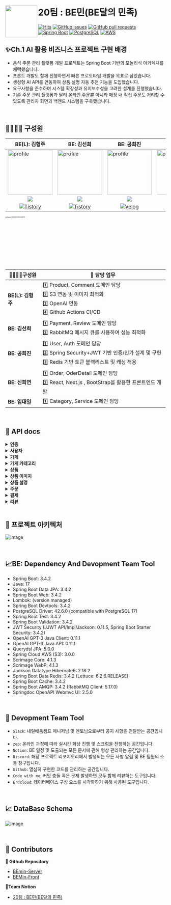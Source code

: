 # 20팀 : BE민(BE달의 민족)<a href="https://fe-project-tau.vercel.app/seoul-signiel"><img src="https://github.com/user-attachments/assets/1d13b544-c1c3-4eb6-b39f-6120c919f2e8" align="left" width="100"></a>

[![Hits](https://hits.seeyoufarm.com/api/count/incr/badge.svg?url=https://github.com/sperta-BEmin/BEmin-Server&icon=&icon_color=%23E7E7E7&title=hits&edge_flat=false)](https://hits.seeyoufarm.com)
[![GitHub issues](https://img.shields.io/github/issues/Final-Project-Team6/BE_Project.svg)](https://github.com/sperta-BEmin/BEmin-Server/issues)
[![GitHub pull requests](https://img.shields.io/github/issues-pr-closed/Final-Project-Team6/BE_Project.svg)](https://github.com/sperta-BEmin/BEmin-Server/pulls)
[![Spring Boot](https://img.shields.io/badge/Spring_Boot-3.4.2-green.svg?logo=spring)](https://spring.io/projects/spring-boot)
[![PostgreSQL](https://img.shields.io/badge/PostgreSQL-17.0-blue.svg?logo=postgresql)](https://www.postgresql.org/)
[![AWS](https://img.shields.io/badge/AWS-Amazon_Web_Services-orange.svg?logo=amazon-aws)](https://aws.amazon.com/)



## ✨Ch.1 AI 활용 비즈니스 프로젝트 구현 배경

- 음식 주문 관리 플랫폼 개발 프로젝트는 Spring Boot 기반의 모놀리식 아키텍처를 채택했습니다.
- 프론트 개발도 함께 진행하면서 빠른 프로토타입 개발을 목표로 삼았습니다.
- 생성형 AI API를 연동하여 상품 설명 자동 추천 기능을 도입했습니다.
- 요구사항을 준수하며 시스템 확장성과 유지보수성을 고려한 설계를 진행했습니다.
- 기존 주문 관리 플랫폼과 달리 온라인 주문뿐 아니라 매장 내 직접 주문도 처리할 수 있도록 관리자 화면과 백엔드 시스템을 구축했습니다.

<br>

##  👨‍👩‍👧‍👦  구성원

| BE(L): 김형주                                                | BE: 김선희                                                   | BE: 공희진                                                   | BE: 신희연                                                   | BE: 임대일                                                   |
| ------------------------------------------------------------ | ------------------------------------------------------------ | ------------------------------------------------------------ | ------------------------------------------------------------ | ------------------------------------------------------------ |
| <a href="https://github.com/kim0527"><img src="https://avatars.githubusercontent.com/u/143387515?v=4" alt="profile" width="140" height="140"></a> | <a href="https://github.com/kimseonhee126"><img src="https://avatars.githubusercontent.com/u/108293826?v=4" alt="profile" width="140" height="140"></a> | <a href="https://github.com/heejinkong"><img src="https://avatars.githubusercontent.com/u/113762366?v=4" alt="profile" width="140" height="140"></a> | <a href="https://github.com/RTPC01"><img src="https://avatars.githubusercontent.com/u/117623568?v=4" alt="profile" width="140" height="140"></a> | <a href="https://github.com/LimdaeIl"><img src="https://avatars.githubusercontent.com/u/131642334?v=4" alt="profile" width="140" height="140"></a> |
| <div align="center"><a href="https://github.com/kim0527" target="_blank"><img src="https://img.shields.io/badge/kim0527-181717?style=for-the-social&logo=github&logoColor=white"/></a></div> | <div align="center"><a href="https://github.com/kimseonhee126" target="_blank"><img src="https://img.shields.io/badge/kimseonhee126-181717?style=for-the-social&logo=github&logoColor=white"/></a></div> | <div align="center"><a href="https://github.com/heejinkong" target="_blank"><img src="https://img.shields.io/badge/heejinkong-181717?style=for-the-social&logo=github&logoColor=white"/></a></div> | <div align="center"><a href="https://github.com/RTPC01" target="_blank"><img src="https://img.shields.io/badge/RTPC01-181717?style=for-the-social&logo=github&logoColor=white"/></a></div> | <div align="center"><a href="https://github.com/LimdaeIl" target="_blank"><img src="https://img.shields.io/badge/LimdaeIl-181717?style=for-the-social&logo=github&logoColor=white"/></a></div> |
| <div align="center">[![Tistory](https://img.shields.io/badge/Tistory-hj0527-orange?logo=tistory)](https://hj0527.tistory.com/)</div> | <div align="center">[![Tistory](https://img.shields.io/badge/Tistory-kseonhee126-orange?logo=tistory)](https://kseonhee126.tistory.com/)</div> | <div align="center">[![Velog](https://img.shields.io/badge/Velog-@heejinkong-20c997?logo=velog)](https://velog.io/@heejinkong/posts)</div> | <div align="center">[![Velog](https://img.shields.io/badge/Velog-@hyhy9501-20c997?logo=velog)](https://velog.io/@hyhy9501/posts)</div> | <div align="center">[![Tistory](https://img.shields.io/badge/Tistory-limdae94-orange?logo=tistory)](https://limdae94.tistory.com/)</div> |






<img src="https://github.com/user-attachments/assets/1297a0f9-9ce1-43f0-8fdf-b3b3e1da0c4f" alt="image-20250225154500974" width="500" style="zoom:30%;" />

<br>



| 👨‍👩‍👧‍👦구성원        | 💼 담당 업무                                                                                                |
| ----------------- |---------------------------------------------------------------------------------------------------------|
| **BE(L): 김형주** | 1️⃣ Product, Comment 도메인 담당<br />2️⃣ S3 연동 및 이미지 최적화<br />3️⃣ OpenAI 연동 <br />4️⃣ Github Actions CI/CD  |
| **BE: 김선희**    | 1️⃣ Payment, Review 도메인 담당<br />2️⃣ RabbitMQ 메시지 큐를 사용하여 성능 최적화                                         |
| **BE: 공희진**    | 1️⃣ User, Auth 도메인 담당<br />2️⃣ Spring Security+JWT 기반 인증/인가 설계 및 구현<br />3️⃣ Redis 기반 토큰 블랙리스트 및  캐싱 적용 |
| **BE: 신희연**    | 1️⃣ Order, OderDetail 도메인 담당<br />2️⃣ React, Next.js , BootStrap을 활용한 프론트엔드 개발                          |
| **BE: 임대일**    | 1️⃣ Category, Service 도메인 담당                                                                            |



<br>

## 📄 API docs



</div>
</details>

<details>
<summary><b>인증</b></summary>
- 이메일·닉네임 중복 검사부터 회원가입·로그인·로그아웃·토큰 재발급 등 인증 기능을 제공하는 API입니다.
<div markdown="1"><br/>
<img width="747" alt="스크린샷 2025-02-25 오후 5 51 22" src="https://github.com/user-attachments/assets/72b44b2c-fa67-487e-a04a-b56fbce87ef1" />
<img width="751" alt="스크린샷 2025-02-25 오후 5 51 41" src="https://github.com/user-attachments/assets/34d6abd5-9715-469e-8847-eae5902d698d" />

</div>
</details>

</div>
</details>

<details>
<summary><b>사용자</b></summary>
- 유저 정보 조회·수정·탈퇴 및 주소 관리를 통합적으로 제공하는 API입니다.
<div markdown="1"><br/>
<img width="752" alt="스크린샷 2025-02-25 오후 5 52 51" src="https://github.com/user-attachments/assets/3d66e89c-3e78-4154-9e1a-97cd989ed5ef" />
  
</div>
</details>


</div>
</details>

<details>
<summary><b>가게</b></summary>
- 새로운 가게 등록부터 정보 조회·수정·삭제, 카테고리·주소·활성화 상태 관리 등 매장 운영 전반을 담당하는 API입니다.
<div markdown="1"><br/>
<img width="757" alt="스크린샷 2025-02-25 오후 5 54 53" src="https://github.com/user-attachments/assets/80f5ca26-25c1-49b7-be8f-209ecb8e30a4" />
<img width="754" alt="스크린샷 2025-02-25 오후 5 55 17" src="https://github.com/user-attachments/assets/52b642fe-9cf7-4f09-adf8-5d30db3488d9" />


</div>
</details>


</div>
</details>

<details>
<summary><b>가게 카테고리</b></summary>
- 카테고리 생성·조회·수정·소프트 삭제 등 카테고리 관리를 제공하는 API입니다.
<div markdown="1"><br/>
<img width="751" alt="스크린샷 2025-02-25 오후 5 56 02" src="https://github.com/user-attachments/assets/f4fd500c-de8e-4663-8926-c7845dd36c41" />
<img width="745" alt="스크린샷 2025-02-25 오후 6 22 22" src="https://github.com/user-attachments/assets/caf24e0b-01cc-440c-a732-b7646902a96e" />

</div>
</details>

</div>
</details>

<details>
<summary><b>상품</b></summary>
- 상품 조회·추가·수정·삭제 등 상품 관리 기능을 제공하는 API입니다.
<div markdown="1"><br/>
<img width="750" alt="스크린샷 2025-02-25 오후 5 59 34" src="https://github.com/user-attachments/assets/d7e803dd-b50c-43db-8816-1c198712be32" />

</div>
</details>

</div>
</details>

<details>
<summary><b>상품 이미지</b></summary>
- 상품 이미지를 S3에 업로드·관리하는 API입니다.
<div markdown="1"><br/>
<img width="753" alt="스크린샷 2025-02-25 오후 6 04 57" src="https://github.com/user-attachments/assets/1b011858-e171-4266-be4a-6e7af6a1d69a" />

</div>
</details>

</div>
</details>

<details>
<summary><b>상품 설명</b></summary>
-AI를 통해 새로운 설명을 생성하고 저장하는 API입니다.
<div markdown="1"><br/>
<img width="750" alt="스크린샷 2025-02-25 오후 6 00 09" src="https://github.com/user-attachments/assets/00cbbde9-7696-40bf-8d9a-ad317e085b7e" />

</div>
</details>

</div>
</details>

<details>
<summary><b>주문</b></summary>
- 주문 생성·조회·취소·상태 변경 등 주문 처리 전반을 담당하는 API입니다.
<div markdown="1"><br/>
<img width="750" alt="스크린샷 2025-02-25 오후 6 01 43" src="https://github.com/user-attachments/assets/6d3e6e78-319b-4c1d-8c49-b604cad648c8" />
<img width="751" alt="스크린샷 2025-02-25 오후 6 02 00" src="https://github.com/user-attachments/assets/8cbaa123-6dfe-426c-bd23-5804237eac87" />
<img width="749" alt="스크린샷 2025-02-25 오후 6 02 16" src="https://github.com/user-attachments/assets/7abe29fd-c59e-4fdf-a622-a0cd6d46a05b" />


</div>
</details>

</div>
</details>

<details>
<summary><b>결제</b></summary>
- 결제 상태 조회·요청·취소·내역 관리를 담당하는 API입니다.
<div markdown="1"><br/>
<img width="749" alt="스크린샷 2025-02-25 오후 6 03 31" src="https://github.com/user-attachments/assets/49aefa35-ec71-4590-aecd-1117d71d58e5" />

</div>
</details>

</div>
</details>

<details>
<summary><b>리뷰</b></summary>
-  리뷰 작성·조회·수정·삭제 및 페이징·정렬 기능을 제공하는 API입니다.
<div markdown="1"><br/>
<img width="752" alt="스크린샷 2025-02-25 오후 6 04 21" src="https://github.com/user-attachments/assets/92ce5f4c-6efd-4a51-bf11-bb4ba20f9dc2" />

</div>
</details>



<br>

## 🚎 프로젝트 아키텍처

![image](https://github.com/user-attachments/assets/7f062246-333b-4f58-8609-c459aefe5aac)


<br>


## 📈BE: Dependency And Devopment Team Tool

- Spring Boot: 3.4.2
- Java: 17
- Spring Boot Data JPA: 3.4.2
- Spring Boot Web: 3.4.2
- Lombok: (version managed)
- Spring Boot Devtools: 3.4.2
- PostgreSQL Driver: 42.6.0  (compatible with PostgreSQL 17)
- Spring Boot Test: 3.4.2
- Spring Boot Validation: 3.4.2
- JWT Security (JJWT API/Impl/Jackson: 0.11.5, Spring Boot Starter Security: 3.4.2)
- OpenAI GPT-3 Java Client: 0.11.1
- OpenAI GPT-3 Java API: 0.11.1
- Querydsl JPA: 5.0.0
- Spring Cloud AWS (S3): 3.0.0
- Scrimage Core: 4.1.3
- Scrimage WebP: 4.1.3
- Jackson Datatype Hibernate6: 2.18.2
- Spring Boot Data Redis: 3.4.2  (Lettuce: 6.2.6.RELEASE)
- Spring Boot Cache: 3.4.2
- Spring Boot AMQP: 3.4.2  (RabbitMQ Client: 5.17.0)
- Springdoc OpenAPI Webmvc UI: 2.5.0


<br>



## **🚀 Devopment Team Tool**

- `Slack`: 내일배움캠프 매니저님 및 멘토님으로부터 공지 사항을 전달받는 공간입니다.
- `zep`: 온라인 과정에 따라 실시간 화상 진행 및 스크럼을 진행하는 공간입니다.
- `Notion`: BE 일정 및 도출되는 모든 문서에 관해 형상 관리하는 공간입니다. 
- `Discord`: 해당 프로젝트 리포지토리에서 발생되는 모든 사항 알림 및 BE 팀원의 소통 창구입니다.
- `Github`: 열심히 구현한 코드를 관리하는 공간입니다.
- `Code with me`: 커밋 충돌 혹은 문제 발생하면 모두 함께 리뷰하는 도구입니다.
- `Erdcloud`: 데이터베이스 구성 요소를 시각화하기 위해 사용된 도구입니다.


<br>



## 📈 DataBase Schema

![image](https://github.com/user-attachments/assets/968bf20e-349b-4080-bee2-e77240cb43ce)


<br>

## 🍃 Contributors

**👜 Github Repository**

- [BEmin-Server](https://github.com/sperta-BEmin/BEmin-Server)
- [BEMin-Front](https://github.com/sperta-BEmin/BEMIN-Front)

**🫰Team Notion**

- [20팀 : BE민(BE달의 민족)](https://www.notion.so/20-BE-BE-198905993fa08023967dd734682db595)
